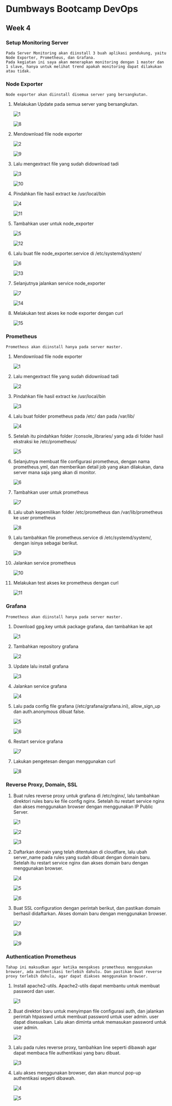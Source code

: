# Dumbways Bootcamp DevOps
## Week 4
### Setup Monitoring Server

    Pada Server Monitoring akan diinstall 3 buah aplikasi pendukung, yaitu Node Exporter, Prometheus, dan Grafana.
    Pada kegiatan ini saya akan menerapkan monitoring dengan 1 master dan 1 slave, hanya untuk melihat trend apakah monitoring dapat dilakukan atau tidak.

### Node Exporter
    Node exporter akan diinstall disemua server yang bersangkutan.
1. Melakukan Update pada semua server yang bersangkutan.
   
    ![1]()

    ![8]()

2. Mendownload file node exporter
   
   ![2]()

   ![9]()

3. Lalu mengextract file yang sudah didownload tadi
   
   ![3]()

   ![10]()

4. Pindahkan file hasil extract ke /usr/local/bin
   
   ![4]()

   ![11]()

5. Tambahkan user untuk node_exporter
   
   ![5]()

   ![12]()

6. Lalu buat file node_exporter.service di /etc/systemd/system/
   
   ![6]()

   ![13]()

7. Selanjutnya jalankan service node_exporter
   
   ![7]()

   ![14]()

8. Melakukan test akses ke node exporter dengan curl
   
   ![15]()


### Prometheus
    Prometheus akan diinstall hanya pada server master.

1. Mendownload file node exporter
   
   ![1]()

2. Lalu mengextract file yang sudah didownload tadi
   
   ![2]()

3. Pindahkan file hasil extract ke /usr/local/bin
   
   ![3]()

4. Lalu buat folder prometheus pada /etc/ dan pada /var/lib/

    ![4]()

5. Setelah itu pindahkan folder /console_libraries/ yang ada di folder hasil ekstraksi ke /etc/prometheus/

    ![5]()

6. Selanjutnya membuat file configurasi prometheus, dengan nama prometheus.yml, dan memberikan detail job yang akan dilakukan, dana server mana saja yang akan di monitor.
   
    ![6]()

7. Tambahkan user untuk prometheus

    ![7]()

8. Lalu ubah kepemilikan folder /etc/prometheus dan /var/lib/prometheus ke user prometheus
   
    ![8]()

9. Lalu tambahkan file prometheus.service di /etc/systemd/system/, dengan isinya sebagai berikut.
    
    ![9]()

10. Jalankan service prometheus
    
    ![10]()

11. Melakukan test akses ke prometheus dengan curl
    
    ![11]()

### Grafana
    Prometheus akan diinstall hanya pada server master.
1. Download gpg.key untuk package grafana, dan tambahkan ke apt
   
    ![1]()

2. Tambahkan repository grafana
   
    ![2]()

3. Update lalu install grafana
   
   ![3]()

4. Jalankan service grafana
   
   ![4]()

5. Lalu pada config file grafana (/etc/grafana/grafana.ini), allow_sign_up dan auth.anonymous dibuat false.

    ![5]()

    ![6]()

6. Restart service grafana
   
   ![7]()

7. Lakukan pengetesan dengan menggunakan curl

    ![8]()


### Reverse Proxy, Domain, SSL
1. Buat rules reverse proxy untuk grafana di /etc/nginx/, lalu tambahkan direktori rules baru ke file config nginx. Setelah itu restart service nginx dan akses menggunakan browser dengan menggunakan IP Public Server.

    ![1]()

    ![2]()

    ![3]()

2. Daftarkan domain yang telah ditentukan di cloudflare, lalu ubah server_name pada rules yang sudah dibuat dengan domain baru. Setelah itu restart service nginx dan akses domain baru dengan menggunakan browser.
   
   ![4]()

   ![5]()

   ![6]()

3. Buat SSL configuration dengan perintah berikut, dan pastikan domain berhasil didaftarkan. Akses domain baru dengan menggunakan browser.

    ![7]()

    ![8]()

    ![9]()


### Authentication Prometheus
    Tahap ini maksudkan agar ketika mengakses prometheus menggunakan browser, ada authentikasi terlebih dahulu. Dan pastikan buat reverse proxy terlebih dahulu, agar dapat diakses menggunakan browser.

1. Install apache2-utils. Apache2-utils dapat membantu untuk membuat password dan user.

   ![1]()
 
2. Buat direktori baru untuk menyimpan file configurasi auth, dan jalankan perintah htpasswd untuk membuat password untuk user admin. user dapat disesuaikan. Lalu akan diminta untuk memasukan password untuk user admin.
   
    ![2]()

3. Lalu pada rules reverse proxy, tambahkan line seperti dibawah agar dapat membaca file authentikasi yang baru dibuat. 
   
   ![3]()

4. Lalu akses menggunakan browser, dan akan muncul pop-up authentikasi seperti dibawah.
   
   ![4]()

   ![5]()